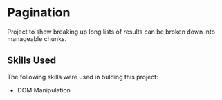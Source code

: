 # Pagination
Project to show breaking up long lists of results can be broken down into manageable chunks. 

## Skills Used
The following skills were used in bulding this project:
- DOM Manipulation
